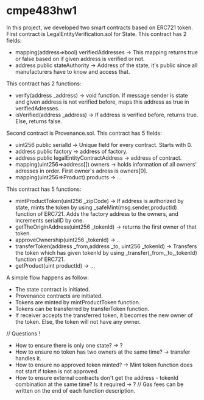 # cmpe483hw1
In this project, we developed two smart contracts based on ERC721 token. 
First contract is LegalEntityVerification.sol for State. This contract has 2 fields:
- mapping(address=>bool) verifiedAddresses -> This mapping returns true or false based on if given address is verified or not.
- address public stateAuthority -> Address of the state, it's public since all manufacturers have to know and access that.

This contract has 2 functions:
- verify(address _address) -> void function. If message sender is state and given address is not verified before, maps this address as true in verifiedAdresses.
- isVerified(address _address) -> If address is verified before, returns true. Else, returns false.

Second contract is Provenance.sol. This contract has 5 fields:
-  uint256 public serialId -> Unique field for every contract. Starts with 0.
-  address public factory -> address of factory.
-  address public legalEntityContractAddress -> address of contract.
-  mapping(uint256=>address[]) owners -> holds information of all owners' adresses in order. First owner's adress is owners[0].
-  mapping(uint256=>Product) products -> ...

This contract has 5 functions: 
- mintProductToken(uint256 _zipCode) -> If address is authorized by state, mints the token by using _safeMint(msg.sender,productId) function of ERC721. Adds the factory address to the owners, and increments serialID by one.
- getTheOriginAddress(uint256 _tokenId) -> returns the first owner of that token.
- approveOwnership(uint256 _tokenId) -> ..
- transferToken(address _from,address _to, uint256 _tokenId) -> Transfers the token which has given tokenId by using _transfer(_from,_to,_tokenId) function of ERC721.
- getProduct(uint productId) -> ...

A simple flow happens as follow:

- The state contract is initiated.
- Provenance contracts are initiated.
- Tokens are minted by mintProductToken function.
- Tokens can be transferred by transferToken function.
- If receiver accepts the transferred token, it becomes the new owner of the token. Else, the token will not have any owner.

// Questions !
 - How to ensure there is only one state? -> ?
 - How to ensure no token has two owners at the same time? -> transfer handles it.
 - How to ensure no approved token minted? -> Mint token function does not start if token is not approved.
 - How to ensure external contracts don't get the address - tokenId combination at the same time? Is it required -> ? 
// Gas fees can be written on the end of each function description.